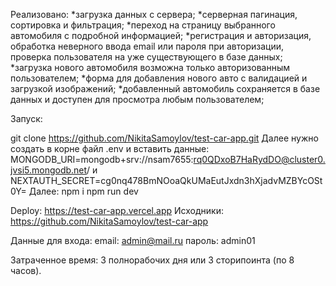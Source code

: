 Реализовано:
*загрузка данных с сервера;
*серверная пагинация, сортировка и фильтрация;
*переход на страницу выбранного автомобиля с подробной информацией;
*регистрация и авторизация, обработка неверного ввода email или пароля при авторизации, проверка пользователя на уже существующего в базе данных;
*загрузка нового автомобиля возможна только авторизованным пользователем;
*форма для добавления нового авто с валидацией и загрузкой изображений;
*добавленный автомобиль сохраняется в базе данных и доступен для просмотра любым пользователем;


Запуск:

git clone https://github.com/NikitaSamoylov/test-car-app.git
Далее нужно создать в корне файл .env и вставить данные:
MONGODB_URI=mongodb+srv://nsam7655:rq0QDxoB7HaRydDO@cluster0.jvsi5.mongodb.net/
и
NEXTAUTH_SECRET=cg0nq478BmNOoaQkUMaEutJxdn3hXjadvMZBYcOSt0Y=
Далее:
npm i
npm run dev

Deploy: https://test-car-app.vercel.app
Исходники: https://github.com/NikitaSamoylov/test-car-app

Данные для входа:
email: admin@mail.ru
пароль: admin01

Затраченное время: 3 полнорабочих дня или 3 сторипоинта (по 8 часов).
